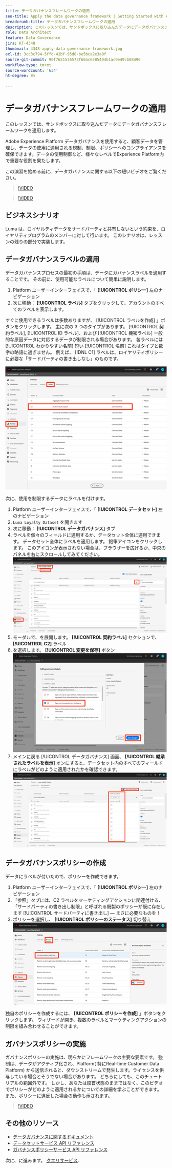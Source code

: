```yaml
---
title: データガバナンスフレームワークの適用
seo-title: Apply the data governance framework | Getting Started with Adobe Experience Platform for Data Architects and Data Engineers
breadcrumb-title: データガバナンスフレームワークの適用
description: このレッスンでは、サンドボックスに取り込んだデータにデータガバナンスフレームワークを適用します。
role: Data Architect
feature: Data Governance
jira: KT-4348
thumbnail: 4348-apply-data-governance-framework.jpg
exl-id: 3cc3c794-5ffd-41bf-95d8-be5bca2e3a0f
source-git-commit: 90f7621536573f60ac6585404b1ac0e49cb08496
workflow-type: tm+mt
source-wordcount: '634'
ht-degree: 8%

---
```


# データガバナンスフレームワークの適用

<!--15min-->

このレッスンでは、サンドボックスに取り込んだデータにデータガバナンスフレームワークを適用します。

Adobe Experience Platform データガバナンスを使用すると、顧客データを管理し、データの使用に適用される規制、制限、ポリシーへのコンプライアンスを確保できます。データの使用制御など、様々なレベルでExperience Platform内で重要な役割を果たします。

この演習を始める前に、データガバナンスに関する以下の短いビデオをご覧ください。
>[!VIDEO](https://video.tv.adobe.com/v/36653?quality=12&learn=on)

>[!VIDEO](https://video.tv.adobe.com/v/29708?quality=12&learn=on)

<!--
## Permissions required

In the [Configure Permissions](configure-permissions.md) lesson, you set up all the access controls required to complete this lesson, specifically:

* Permission items **[!UICONTROL Data Governance]** > **[!UICONTROL Manage Usage Labels]**, **[!UICONTROL Manage Data Usage Policies]** and **[!UICONTROL View Data Usage Policies]**
* Permission items **[!UICONTROL Data Management]** > **[!UICONTROL View Datasets]** and **[!UICONTROL Manage Datasets]**
* Permission item **[!UICONTROL Sandboxes]** > `Luma Tutorial`
* User-role access to the `Luma Tutorial Platform` Product Profile
-->

## ビジネスシナリオ

Luma は、ロイヤルティデータをサードパーティと共有しないという約束を、ロイヤリティプログラムのメンバーに対して行います。 このシナリオは、レッスンの残りの部分で実装します。

## データガバナンスラベルの適用

データガバナンスプロセスの最初の手順は、データにガバナンスラベルを適用することです。 その前に、使用可能なラベルについて簡単に説明します。

1. Platform ユーザーインターフェイスで、「 **[!UICONTROL ポリシー]** 左のナビゲーション
1. 次に移動： **[!UICONTROL ラベル]** タブをクリックして、アカウントのすべてのラベルを表示します。

すぐに使用できるラベルは多数ありますが、 [!UICONTROL ラベルを作成] 」ボタンをクリックします。 主に次の 3 つのタイプがあります。 [!UICONTROL 契約ラベル], [!UICONTROL ID ラベル]、および [!UICONTROL 機密ラベル] 一般的な原因データに対応するデータが制限される場合があります。 各ラベルには [!UICONTROL わかりやすい名前] 短い [!UICONTROL 名前] これはタイプと数字の略語に過ぎません。 例えば、 [!DNL C1] ラベルは、ロイヤリティポリシーに必要な「サードパーティの書き出しなし」のものです。

![データガバナンスラベル](assets/governance-policies.png)

次に、使用を制限するデータにラベルを付けます。

1. Platform ユーザーインターフェイスで、「 **[!UICONTROL データセット]** 左のナビゲーション
1. `Luma Loyalty Dataset` を開きます
1. 次に移動： **[!UICONTROL データガバナンス]** タブ
1. ラベルを個々のフィールドに適用するか、データセット全体に適用できます。 データセット全体にラベルを適用します。 鉛筆アイコンをクリックします。 このアイコンが表示されない場合は、ブラウザーを広げるか、中央のパネルを右にスクロールしてみてください。
   ![データガバナンス](assets/governance-dataset.png)
1. モーダルで、を展開します。 **[!UICONTROL 契約ラベル]** セクションで、 **[!UICONTROL C2]** ラベル
1. を選択します。 **[!UICONTROL 変更を保存]** ボタン
   ![データガバナンス](assets/governance-applyLabel.png)
1. メインに戻る [!UICONTROL データガバナンス] 画面、 **[!UICONTROL 継承されたラベルを表示]** オンにすると、データセット内のすべてのフィールドにラベルがどのように適用されたかを確認できます。
   ![データガバナンス](assets/governance-labelsAdded.png)


<!--adding extra, unnecessary fields from field groups makes it harder to see which fields really need labels-->
<!--Are there any best practices for applying governance labels-->

## データガバナンスポリシーの作成

データにラベルが付いたので、ポリシーを作成できます。

1. Platform ユーザーインターフェイスで、「 **[!UICONTROL ポリシー]** 左のナビゲーション
1. 「参照」タブには、C2 ラベルをマーケティングアクションに関連付ける、「サードパーティの書き出し制限」と呼ばれる既製のポリシーが既に存在します [!UICONTROL サードパーティに書き出し] — まさに必要なものを！
1. ポリシーを選択し、 **[!UICONTROL ポリシーのステータス]** 切り替え
   ![データガバナンス](assets/governance-enablePolicy.png)

独自のポリシーを作成するには、 **[!UICONTROL ポリシーを作成]** 」ボタンをクリックします。 ウィザードが開き、複数のラベルとマーケティングアクションの制限を組み合わせることができます。

## ガバナンスポリシーの実施

ガバナンスポリシーの実施は、明らかにフレームワークの主要な要素です。 強制は、データがアクティブ化され、Platform( 特にReal-time Customer Data Platform) から送信されると、ダウンストリームで発生します。ライセンスを供与している場合とそうでない場合があります。 どちらにしても、このチュートリアルの範囲外です。 しかし、あなたは絞首状態のままではなく、このビデオでポリシーがどのように適用されるかについての詳細を学ぶことができます。 また、ポリシーに違反した場合の動作も示されます。

>[!VIDEO](https://video.tv.adobe.com/v/33631/?t=151&quality=12&learn=on)


## その他のリソース

* [データガバナンスに関するドキュメント](https://experienceleague.adobe.com/docs/experience-platform/data-governance/home.html?lang=ja)
* [データセットサービス API リファレンス](https://www.adobe.io/experience-platform-apis/references/dataset-service/)
* [ガバナンスポリシーサービス API リファレンス](https://www.adobe.io/experience-platform-apis/references/policy-service/)

次に、に進みます。 [クエリサービス](run-queries.md).
